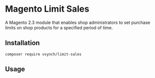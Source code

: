 # Magento Limit Sales
A Magento 2.3 module that enables shop administrators to set purchase limits on shop products for a specified period of time.

## Installation
```
composer require vsynch/limit-sales
```

## Usage

